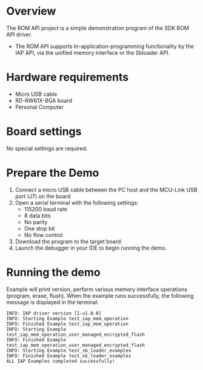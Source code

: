Overview
========
The ROM API project is a simple demonstration program of the SDK ROM API driver.
- The ROM API supports In-application-programming functionality by the IAP API, via the unified memory interface or the
  Sbloader API.

Hardware requirements
=====================
- Micro USB cable
- RD-RW61X-BGA board
- Personal Computer

Board settings
============
No special settings are required.

Prepare the Demo
===============
1.  Connect a micro USB cable between the PC host and the MCU-Link USB port (J7) on the board
2.  Open a serial terminal with the following settings:
    - 115200 baud rate
    - 8 data bits
    - No parity
    - One stop bit
    - No flow control
3.  Download the program to the target board.
4.  Launch the debugger in your IDE to begin running the demo.

Running the demo
================
Example will print version, perform various memory interface operations (program, erase, flush).
When the example runs successfully, the following message is displayed in the terminal.

```
INFO: IAP driver version [I-v1.0.0]
INFO: Starting Example test_iap_mem_operation
INFO: Finished Example test_iap_mem_operation
INFO: Starting Example test_iap_mem_operation_user_managed_encrypted_flash
INFO: Finished Example test_iap_mem_operation_user_managed_encrypted_flash
INFO: Starting Example test_sb_loader_examples
INFO: Finished Example test_sb_loader_examples
ALL IAP Examples completed successfully!
```


